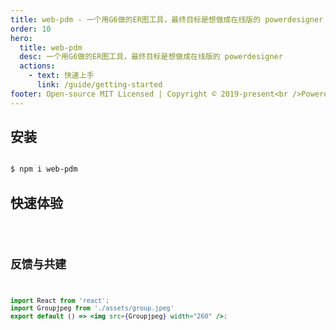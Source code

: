 ```yaml
---
title: web-pdm - 一个用G6做的ER图工具，最终目标是想做成在线版的 powerdesigner
order: 10
hero:
  title: web-pdm
  desc: 一个用G6做的ER图工具，最终目标是想做成在线版的 powerdesigner
  actions:
    - text: 快速上手
      link: /guide/getting-started
footer: Open-source MIT Licensed | Copyright © 2019-present<br />Powered by self
---
```




## 安装


```bash

$ npm i web-pdm

```

## 快速体验

 <code src="./type-erd.tsx" defaultShowCode  />


## 反馈与共建

```jsx | inline
import React from 'react';
import Groupjpeg from './assets/group.jpeg'
export default () => <img src={Groupjpeg} width="260" />;
```








